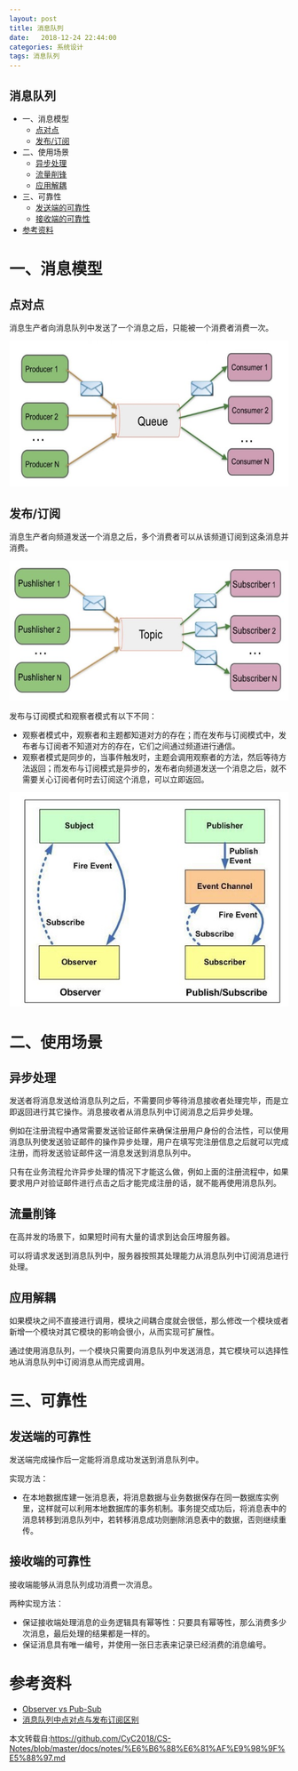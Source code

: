 ```yaml
---
layout: post
title: 消息队列
date:   2018-12-24 22:44:00
categories: 系统设计
tags: 消息队列
---
```


## 消息队列

- 一、消息模型
  - [点对点](https://github.com/CyC2018/CS-Notes/blob/master/docs/notes/%E6%B6%88%E6%81%AF%E9%98%9F%E5%88%97.md#%E7%82%B9%E5%AF%B9%E7%82%B9)
  - [发布/订阅](https://github.com/CyC2018/CS-Notes/blob/master/docs/notes/%E6%B6%88%E6%81%AF%E9%98%9F%E5%88%97.md#%E5%8F%91%E5%B8%83%E8%AE%A2%E9%98%85)
- 二、使用场景
  - [异步处理](https://github.com/CyC2018/CS-Notes/blob/master/docs/notes/%E6%B6%88%E6%81%AF%E9%98%9F%E5%88%97.md#%E5%BC%82%E6%AD%A5%E5%A4%84%E7%90%86)
  - [流量削锋](https://github.com/CyC2018/CS-Notes/blob/master/docs/notes/%E6%B6%88%E6%81%AF%E9%98%9F%E5%88%97.md#%E6%B5%81%E9%87%8F%E5%89%8A%E9%94%8B)
  - [应用解耦](https://github.com/CyC2018/CS-Notes/blob/master/docs/notes/%E6%B6%88%E6%81%AF%E9%98%9F%E5%88%97.md#%E5%BA%94%E7%94%A8%E8%A7%A3%E8%80%A6)
- 三、可靠性
  - [发送端的可靠性](https://github.com/CyC2018/CS-Notes/blob/master/docs/notes/%E6%B6%88%E6%81%AF%E9%98%9F%E5%88%97.md#%E5%8F%91%E9%80%81%E7%AB%AF%E7%9A%84%E5%8F%AF%E9%9D%A0%E6%80%A7)
  - [接收端的可靠性](https://github.com/CyC2018/CS-Notes/blob/master/docs/notes/%E6%B6%88%E6%81%AF%E9%98%9F%E5%88%97.md#%E6%8E%A5%E6%94%B6%E7%AB%AF%E7%9A%84%E5%8F%AF%E9%9D%A0%E6%80%A7)
- [参考资料](https://github.com/CyC2018/CS-Notes/blob/master/docs/notes/%E6%B6%88%E6%81%AF%E9%98%9F%E5%88%97.md#%E5%8F%82%E8%80%83%E8%B5%84%E6%96%99)

# 一、消息模型

## 点对点

消息生产者向消息队列中发送了一个消息之后，只能被一个消费者消费一次。

[![img](https://github.com/CyC2018/CS-Notes/raw/master/docs/notes/pics/685a692f-8f76-4cac-baac-b68e2df9a30f.jpg)](https://github.com/CyC2018/CS-Notes/blob/master/docs/notes/pics/685a692f-8f76-4cac-baac-b68e2df9a30f.jpg)

## 发布/订阅

消息生产者向频道发送一个消息之后，多个消费者可以从该频道订阅到这条消息并消费。

[![img](https://github.com/CyC2018/CS-Notes/raw/master/docs/notes/pics/ddb5ff4c-4ada-46aa-9bf1-140bdb5e4676.jpg)](https://github.com/CyC2018/CS-Notes/blob/master/docs/notes/pics/ddb5ff4c-4ada-46aa-9bf1-140bdb5e4676.jpg)

发布与订阅模式和观察者模式有以下不同：

- 观察者模式中，观察者和主题都知道对方的存在；而在发布与订阅模式中，发布者与订阅者不知道对方的存在，它们之间通过频道进行通信。
- 观察者模式是同步的，当事件触发时，主题会调用观察者的方法，然后等待方法返回；而发布与订阅模式是异步的，发布者向频道发送一个消息之后，就不需要关心订阅者何时去订阅这个消息，可以立即返回。

[![img](https://github.com/CyC2018/CS-Notes/raw/master/docs/notes/pics/bee1ff1d-c80f-4b3c-b58c-7073a8896ab2.jpg)](https://github.com/CyC2018/CS-Notes/blob/master/docs/notes/pics/bee1ff1d-c80f-4b3c-b58c-7073a8896ab2.jpg)

# 二、使用场景

## 异步处理

发送者将消息发送给消息队列之后，不需要同步等待消息接收者处理完毕，而是立即返回进行其它操作。消息接收者从消息队列中订阅消息之后异步处理。

例如在注册流程中通常需要发送验证邮件来确保注册用户身份的合法性，可以使用消息队列使发送验证邮件的操作异步处理，用户在填写完注册信息之后就可以完成注册，而将发送验证邮件这一消息发送到消息队列中。

只有在业务流程允许异步处理的情况下才能这么做，例如上面的注册流程中，如果要求用户对验证邮件进行点击之后才能完成注册的话，就不能再使用消息队列。

## 流量削锋

在高并发的场景下，如果短时间有大量的请求到达会压垮服务器。

可以将请求发送到消息队列中，服务器按照其处理能力从消息队列中订阅消息进行处理。

## 应用解耦

如果模块之间不直接进行调用，模块之间耦合度就会很低，那么修改一个模块或者新增一个模块对其它模块的影响会很小，从而实现可扩展性。

通过使用消息队列，一个模块只需要向消息队列中发送消息，其它模块可以选择性地从消息队列中订阅消息从而完成调用。

# 三、可靠性

## 发送端的可靠性

发送端完成操作后一定能将消息成功发送到消息队列中。

实现方法：

- 在本地数据库建一张消息表，将消息数据与业务数据保存在同一数据库实例里，这样就可以利用本地数据库的事务机制。事务提交成功后，将消息表中的消息转移到消息队列中，若转移消息成功则删除消息表中的数据，否则继续重传。

## 接收端的可靠性

接收端能够从消息队列成功消费一次消息。

两种实现方法：

- 保证接收端处理消息的业务逻辑具有幂等性：只要具有幂等性，那么消费多少次消息，最后处理的结果都是一样的。
- 保证消息具有唯一编号，并使用一张日志表来记录已经消费的消息编号。

# 参考资料

- [Observer vs Pub-Sub](http://developers-club.com/posts/270339/)
- [消息队列中点对点与发布订阅区别](https://blog.csdn.net/lizhitao/article/details/47723105)

本文转载自:https://github.com/CyC2018/CS-Notes/blob/master/docs/notes/%E6%B6%88%E6%81%AF%E9%98%9F%E5%88%97.md